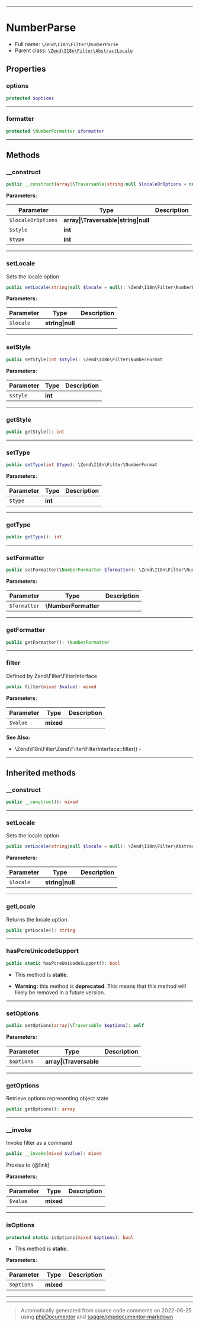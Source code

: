 ***

# NumberParse





* Full name: `\Zend\I18n\Filter\NumberParse`
* Parent class: [`\Zend\I18n\Filter\AbstractLocale`](./AbstractLocale.md)



## Properties


### options



```php
protected $options
```






***

### formatter



```php
protected \NumberFormatter $formatter
```






***

## Methods


### __construct



```php
public __construct(array|\Traversable|string|null $localeOrOptions = null, int $style = NumberFormatter::DEFAULT_STYLE, int $type = NumberFormatter::TYPE_DOUBLE): mixed
```








**Parameters:**

| Parameter | Type | Description |
|-----------|------|-------------|
| `$localeOrOptions` | **array&#124;\Traversable&#124;string&#124;null** |  |
| `$style` | **int** |  |
| `$type` | **int** |  |




***

### setLocale

Sets the locale option

```php
public setLocale(string|null $locale = null): \Zend\I18n\Filter\NumberFormat
```








**Parameters:**

| Parameter | Type | Description |
|-----------|------|-------------|
| `$locale` | **string&#124;null** |  |




***

### setStyle



```php
public setStyle(int $style): \Zend\I18n\Filter\NumberFormat
```








**Parameters:**

| Parameter | Type | Description |
|-----------|------|-------------|
| `$style` | **int** |  |




***

### getStyle



```php
public getStyle(): int
```











***

### setType



```php
public setType(int $type): \Zend\I18n\Filter\NumberFormat
```








**Parameters:**

| Parameter | Type | Description |
|-----------|------|-------------|
| `$type` | **int** |  |




***

### getType



```php
public getType(): int
```











***

### setFormatter



```php
public setFormatter(\NumberFormatter $formatter): \Zend\I18n\Filter\NumberFormat
```








**Parameters:**

| Parameter | Type | Description |
|-----------|------|-------------|
| `$formatter` | **\NumberFormatter** |  |




***

### getFormatter



```php
public getFormatter(): \NumberFormatter
```











***

### filter

Defined by Zend\Filter\FilterInterface

```php
public filter(mixed $value): mixed
```








**Parameters:**

| Parameter | Type | Description |
|-----------|------|-------------|
| `$value` | **mixed** |  |



**See Also:**

* \Zend\I18n\Filter\Zend\Filter\FilterInterface::filter() - 

***


## Inherited methods


### __construct



```php
public __construct(): mixed
```











***

### setLocale

Sets the locale option

```php
public setLocale(string|null $locale = null): \Zend\I18n\Filter\AbstractLocale
```








**Parameters:**

| Parameter | Type | Description |
|-----------|------|-------------|
| `$locale` | **string&#124;null** |  |




***

### getLocale

Returns the locale option

```php
public getLocale(): string
```











***

### hasPcreUnicodeSupport



```php
public static hasPcreUnicodeSupport(): bool
```



* This method is **static**.


* **Warning:** this method is **deprecated**. This means that this method will likely be removed in a future version.






***

### setOptions



```php
public setOptions(array|\Traversable $options): self
```








**Parameters:**

| Parameter | Type | Description |
|-----------|------|-------------|
| `$options` | **array&#124;\Traversable** |  |




***

### getOptions

Retrieve options representing object state

```php
public getOptions(): array
```











***

### __invoke

Invoke filter as a command

```php
public __invoke(mixed $value): mixed
```

Proxies to {@link}






**Parameters:**

| Parameter | Type | Description |
|-----------|------|-------------|
| `$value` | **mixed** |  |




***

### isOptions



```php
protected static isOptions(mixed $options): bool
```



* This method is **static**.




**Parameters:**

| Parameter | Type | Description |
|-----------|------|-------------|
| `$options` | **mixed** |  |




***


***
> Automatically generated from source code comments on 2022-06-25 using [phpDocumentor](http://www.phpdoc.org/) and [saggre/phpdocumentor-markdown](https://github.com/Saggre/phpDocumentor-markdown)
